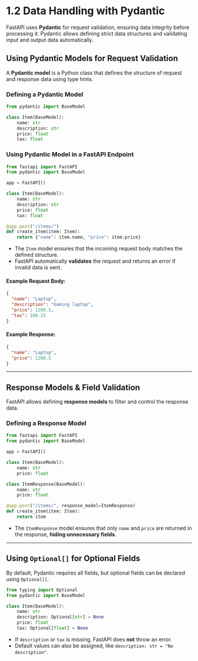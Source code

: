 # **1.2 Data Handling with Pydantic**

FastAPI uses **Pydantic** for request validation, ensuring data integrity before processing it. Pydantic allows defining strict data structures and validating input and output data automatically.

## **Using Pydantic Models for Request Validation**

A **Pydantic model** is a Python class that defines the structure of request and response data using type hints.

### **Defining a Pydantic Model**

```python
from pydantic import BaseModel

class Item(BaseModel):
    name: str
    description: str
    price: float
    tax: float
```

### **Using Pydantic Model in a FastAPI Endpoint**

```python
from fastapi import FastAPI
from pydantic import BaseModel

app = FastAPI()

class Item(BaseModel):
    name: str
    description: str
    price: float
    tax: float

@app.post("/items/")
def create_item(item: Item):
    return {"name": item.name, "price": item.price}
```

- The `Item` model ensures that the incoming request body matches the defined structure.
- FastAPI automatically **validates** the request and returns an error if invalid data is sent.

#### **Example Request Body:**

```json
{
  "name": "Laptop",
  "description": "Gaming laptop",
  "price": 1200.5,
  "tax": 100.25
}
```

#### **Example Response:**

```json
{
  "name": "Laptop",
  "price": 1200.5
}
```

---

## **Response Models & Field Validation**

FastAPI allows defining **response models** to filter and control the response data.

### **Defining a Response Model**

```python
from fastapi import FastAPI
from pydantic import BaseModel

app = FastAPI()

class Item(BaseModel):
    name: str
    price: float

class ItemResponse(BaseModel):
    name: str
    price: float

@app.post("/items/", response_model=ItemResponse)
def create_item(item: Item):
    return item
```

- The `ItemResponse` model ensures that only `name` and `price` are returned in the response, **hiding unnecessary fields**.

---

## **Using `Optional[]` for Optional Fields**

By default, Pydantic requires all fields, but optional fields can be declared using `Optional[]`.

```python
from typing import Optional
from pydantic import BaseModel

class Item(BaseModel):
    name: str
    description: Optional[str] = None
    price: float
    tax: Optional[float] = None
```

- If `description` or `tax` is missing, FastAPI does **not** throw an error.
- Default values can also be assigned, like `description: str = "No description"`.
